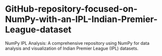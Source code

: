# GitHub-repository-focused-on-NumPy-with-an-IPL-Indian-Premier-League-dataset
NumPy IPL Analysis: A comprehensive repository using NumPy for data analysis and visualization of Indian Premier League (IPL) datasets.
